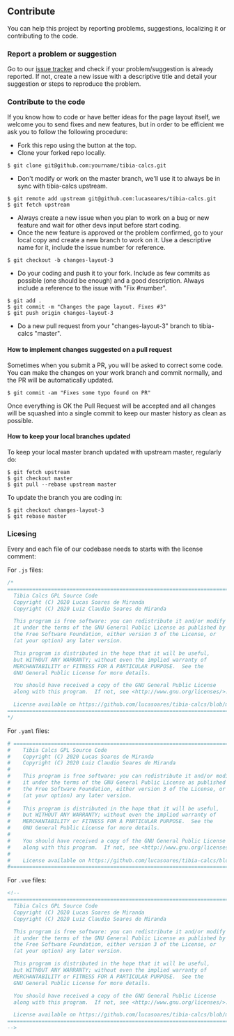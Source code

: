 ## Contribute

You can help this project by reporting problems, suggestions, localizing it or contributing to the code.

### Report a problem or suggestion

Go to our [issue tracker](https://github.com/lucasoares/tibia-calcs/issues) and check if your problem/suggestion is already reported. If not, create a new issue with a descriptive title and detail your suggestion or steps to reproduce the problem.

### Contribute to the code

If you know how to code or have better ideas for the page layout itself, we welcome you to send fixes and new features, but in order to be efficient we ask you to follow the following procedure:

* Fork this repo using the button at the top.
* Clone your forked repo locally.

``$ git clone git@github.com:yourname/tibia-calcs.git``

* Don't modify or work on the master branch, we'll use it to always be in sync with tibia-calcs upstream.

```
$ git remote add upstream git@github.com:lucasoares/tibia-calcs.git
$ git fetch upstream
```

* Always create a new issue when you plan to work on a bug or new feature and wait for other devs input before start coding.
* Once the new feature is approved or the problem confirmed, go to your local copy and create a new branch to work on it. Use a descriptive name for it, include the issue number for reference.

``$ git checkout -b changes-layout-3``

* Do your coding and push it to your fork. Include as few commits as possible (one should be enough) and a good description. Always include a reference to the issue with "Fix #number".

```
$ git add .
$ git commit -m "Changes the page layout. Fixes #3"
$ git push origin changes-layout-3
```

* Do a new pull request from your "changes-layout-3" branch to tibia-calcs "master".

#### How to implement changes suggested on a pull request

Sometimes when you submit a PR, you will be asked to correct some code. You can make the changes on your work branch and commit normally, and the PR will be automatically updated.

``$ git commit -am "Fixes some typo found on PR"``

Once everything is OK the Pull Request will be accepted and all changes will be squashed into a single commit to keep our master history as clean as possible.

#### How to keep your local branches updated

To keep your local master branch updated with upstream master, regularly do:

```
$ git fetch upstream
$ git checkout master
$ git pull --rebase upstream master
```

To update the branch you are coding in:

```
$ git checkout changes-layout-3
$ git rebase master
```

### Licesing

Every and each file of our codebase needs to starts with the license comment:

For `.js` files:
```js
/*
===========================================================================
  Tibia Calcs GPL Source Code
  Copyright (C) 2020 Lucas Soares de Miranda
  Copyright (C) 2020 Luiz Claudio Soares de Miranda

  This program is free software: you can redistribute it and/or modify
  it under the terms of the GNU General Public License as published by
  the Free Software Foundation, either version 3 of the License, or
  (at your option) any later version.

  This program is distributed in the hope that it will be useful,
  but WITHOUT ANY WARRANTY; without even the implied warranty of
  MERCHANTABILITY or FITNESS FOR A PARTICULAR PURPOSE.  See the
  GNU General Public License for more details.

  You should have received a copy of the GNU General Public License
  along with this program.  If not, see <http://www.gnu.org/licenses/>.

  License available on https://github.com/lucasoares/tibia-calcs/blob/master/LICENSE.md
===========================================================================
*/
```

For `.yaml` files:

```yaml
# ===========================================================================
#    Tibia Calcs GPL Source Code
#    Copyright (C) 2020 Lucas Soares de Miranda
#    Copyright (C) 2020 Luiz Claudio Soares de Miranda
#
#    This program is free software: you can redistribute it and/or modify
#    it under the terms of the GNU General Public License as published by
#    the Free Software Foundation, either version 3 of the License, or
#    (at your option) any later version.
#
#    This program is distributed in the hope that it will be useful,
#    but WITHOUT ANY WARRANTY; without even the implied warranty of
#    MERCHANTABILITY or FITNESS FOR A PARTICULAR PURPOSE.  See the
#    GNU General Public License for more details.
#
#    You should have received a copy of the GNU General Public License
#    along with this program.  If not, see <http://www.gnu.org/licenses/>.
#
#    License available on https://github.com/lucasoares/tibia-calcs/blob/master/LICENSE.md
#===========================================================================
```

For `.vue` files:

```html
<!--
===========================================================================
  Tibia Calcs GPL Source Code
  Copyright (C) 2020 Lucas Soares de Miranda
  Copyright (C) 2020 Luiz Claudio Soares de Miranda

  This program is free software: you can redistribute it and/or modify
  it under the terms of the GNU General Public License as published by
  the Free Software Foundation, either version 3 of the License, or
  (at your option) any later version.

  This program is distributed in the hope that it will be useful,
  but WITHOUT ANY WARRANTY; without even the implied warranty of
  MERCHANTABILITY or FITNESS FOR A PARTICULAR PURPOSE.  See the
  GNU General Public License for more details.

  You should have received a copy of the GNU General Public License
  along with this program.  If not, see <http://www.gnu.org/licenses/>.

  License available on https://github.com/lucasoares/tibia-calcs/blob/master/LICENSE.md
===========================================================================
-->
```